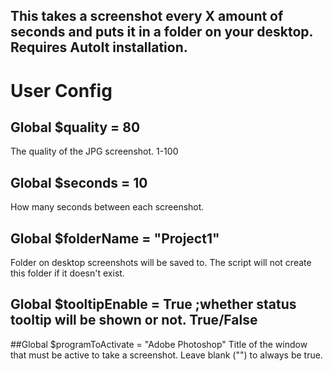 ## This takes a screenshot every X amount of seconds and puts it in a folder on your desktop. Requires AutoIt installation.
# User Config

## Global $quality = 80
The quality of the JPG screenshot. 1-100

## Global $seconds = 10
How many seconds between each screenshot.

## Global $folderName = "Project1" 
Folder on desktop screenshots will be saved to. The script will not create this folder if it doesn't exist.

## Global $tooltipEnable = True		;whether status tooltip will be shown or not. True/False

##Global $programToActivate = "Adobe Photoshop"	
Title of the window that must be active to take a screenshot. Leave blank ("") to always be true.
